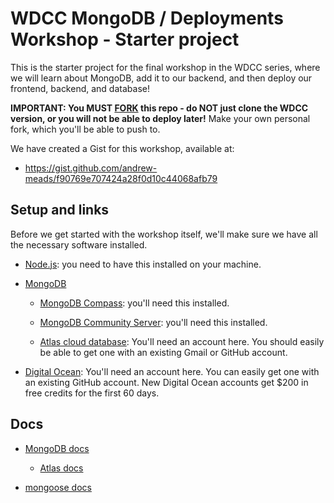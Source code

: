 # WDCC MongoDB / Deployments Workshop - Starter project

This is the starter project for the final workshop in the WDCC series, where we will learn about MongoDB, add it to our backend, and then deploy our frontend, backend, and database!

**IMPORTANT: You MUST [FORK](https://docs.github.com/en/pull-requests/collaborating-with-pull-requests/working-with-forks/fork-a-repo) this repo - do NOT just clone the WDCC version, or you will not be able to deploy later!** Make your own personal fork, which you'll be able to push to.

We have created a Gist for this workshop, available at:

- <https://gist.github.com/andrew-meads/f90769e707424a28f0d10c44068afb79>

## Setup and links

Before we get started with the workshop itself, we'll make sure we have all the necessary software installed.

- [Node.js](https://nodejs.org/en): you need to have this installed on your machine.

- [MongoDB](https://www.mongodb.com/)

  - [MongoDB Compass](https://www.mongodb.com/products/tools/compass): you'll need this installed.

  - [MongoDB Community Server](https://www.mongodb.com/products/self-managed/community-edition): you'll need this installed.

  - [Atlas cloud database](https://www.mongodb.com/atlas): You'll need an account here. You should easily be able to get one with an existing Gmail or GitHub account.

- [Digital Ocean](https://www.digitalocean.com/): You'll need an account here. You can easily get one with an existing GitHub account. New Digital Ocean accounts get $200 in free credits for the first 60 days.

## Docs

- [MongoDB docs](https://www.mongodb.com/developer/)

  - [Atlas docs](https://www.mongodb.com/docs/atlas/)

- [mongoose docs](https://mongoosejs.com/docs/)
